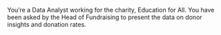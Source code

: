 You’re a Data Analyst working for the charity, Education for All. You have been asked by the Head of Fundraising to present the data on donor insights and donation rates.
